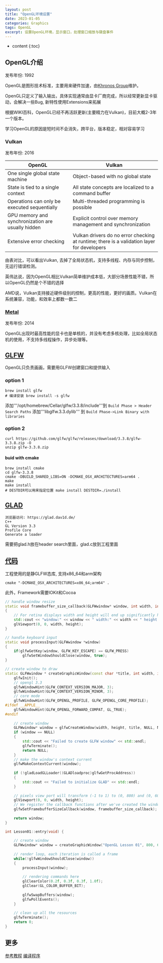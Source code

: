```yaml
---
layout: post
title: "OpenGL环境设置"
date: 2023-01-05
categories: Graphics
tags: OpenGL
excerpt: 设置OpenGL环境，显示窗口，处理窗口缩放与键盘事件
---
```


* content
{:toc}

## OpenGL介绍

发布年份: 1992

OpenGL是图形技术标准，主要用来硬件加速，由[Khronos Group](https://www.khronos.org/)维护。

OpenGL只定义了输入输出，具体实现通常由显卡厂商完成，所以经常更新显卡驱动，会解决一些Bug, 新特性使用Extensions来拓展

根据WIKI百科，OpenGL已经不再活跃更新(主要精力在Vulkan)，目前大概2-3年一个版本。

学习OpenGL的原因是短时间不会消失，跨平台，版本稳定，相对容易学习

### Vulkan

发布年份: 2016

| OpenGL | Vulkan |
| ----------- | ----------- |
| One single global state machine | Object-based with no global state |
| State is tied to a single context | All state concepts are localized to a command buffer |
| Operations can only be executed sequentially | Multi-threaded programming is possible |
| GPU memory and synchronization are usually hidden	| Explicit control over memory management and synchronization |
| Extensive error checking | Vulkan drivers do no error checking at runtime; there is a validation layer for developers |

由表对比，可以看出Vulkan, 去掉了全局状态机，支持多线程、内存与同步控制，无运行错误检测。

英伟达说，因为OpenGL相比Vulkan简单维护成本低，大部分场景性能不错，所以OpenGL仍然是个不错的选择

AMD说，Vulkan支持接近硬件级别的控制，更高的性能，更好的画质。Vulkan在系统兼容，功能，和效率上都数一数二

### [Metal](https://developer.apple.com/videos/play/wwdc2018/604/)

发布年份: 2014

OpenGL出现时最高性能的显卡也是单核的，并没有考虑多核处理，比如全局状态机的使用，不支持多线程操作，异步处理等。

## [GLFW](https://www.glfw.org/)

OpenGL只负责画画，需要用GLFW创建窗口和提供输入

### option 1
```
brew install glfw
# 编译安装 brew install -s glfw
```

添加'''/opt/homebrew/Cellar/glfw/3.3.8/include'''到 ```Build Phase > Header Search Paths```
添加'''libglfw.3.3.dylib''' 到 ```Build Phase->Link Binary with libraries```

### option 2

```
curl https://github.com/glfw/glfw/releases/download/3.3.8/glfw-3.3.8.zip -O
unzip glfw-3.3.8.zip
```

#### buid with cmake
```
brew install cmake
cd glfw-3.3.8
cmake -DBUILD_SHARED_LIBS=ON -DCMAKE_OSX_ARCHITECTURES=arm64 .
make
make install 
# DESTDIR可以用来指定位置 make install DESTDIR=./install
```

## [GLAD](https://github.com/Dav1dde/glad)

```
浏览器访问: https://glad.dav1d.de/
C++
GL Version 3.3
Profile Core
Generate a loader
```

需要把glad.h放在header search里面，glad.c放到工程里面

## [代码](https://github.com/geemaple/learning/blob/main/learn_opengl/learn_opengl/lesson/lesson_01.cpp)

工程使用的是静GLFW态库, 支持x86_64和arm架构
```
cmake "-DCMAKE_OSX_ARCHITECTURES=x86_64;arm64" .
```
此外，Framework需要IOKit和Cocoa

```cpp
// handle window resize
static void framebuffer_size_callback(GLFWwindow* window, int width, int height)
{
    // For retina displays width and height will end up significantly higher than the original input values
    std::cout << "window:" << window << " width:" << width << " height:" << height << std::endl;
    glViewport(0, 0, width, height);
}

// handle keyboard input
static void processInput(GLFWwindow *window)
{
    if(glfwGetKey(window, GLFW_KEY_ESCAPE) == GLFW_PRESS)
        glfwSetWindowShouldClose(window, true);
}

// create window to draw
static GLFWwindow * createGraphicWindow(const char *title, int width, int height) {
    glfwInit();
    // opengl 3.3
    glfwWindowHint(GLFW_CONTEXT_VERSION_MAJOR, 3);
    glfwWindowHint(GLFW_CONTEXT_VERSION_MINOR, 3);
    // core mode
    glfwWindowHint(GLFW_OPENGL_PROFILE, GLFW_OPENGL_CORE_PROFILE);
#ifdef __APPLE__
    glfwWindowHint(GLFW_OPENGL_FORWARD_COMPAT, GL_TRUE);
#endif
    
    // create window
    GLFWwindow* window = glfwCreateWindow(width, height, title, NULL, NULL);
    if (window == NULL)
    {
        std::cout << "Failed to create GLFW window" << std::endl;
        glfwTerminate();
        return NULL;
    }
    // make the window's context current
    glfwMakeContextCurrent(window);
    
    if (!gladLoadGLLoader((GLADloadproc)glfwGetProcAddress))
    {
        std::cout << "Failed to initialize GLAD" << std::endl;
    }
    
    // pixels view port will transform (-1 to 1) to (0, 800) and (0, 600)
    glViewport(0, 0, width, height);
    // We register the callback functions after we've created the window and before the render loop is initiated.
    glfwSetFramebufferSizeCallback(window, framebuffer_size_callback);
    
    return window;
}

int Lesson01::entry(void) {
    
    // create window
    GLFWwindow* window = createGraphicWindow("OpenGL Lesson 01", 800, 600);
    
    // render loop, each iteration is called a frame
    while(!glfwWindowShouldClose(window))
    {
        processInput(window);
        
        // rendering commands here
        glClearColor(0.2f, 0.3f, 0.3f, 1.0f);
        glClear(GL_COLOR_BUFFER_BIT);
        
        glfwSwapBuffers(window);
        glfwPollEvents();
    }
    
    // clean up all the resources
    glfwTerminate();
    return 0;
}
```

## 更多
[参考教程](https://learnopengl.com/Introduction)
[编译程序](http://www.opengl-tutorial.org/miscellaneous/building-your-own-c-application/)